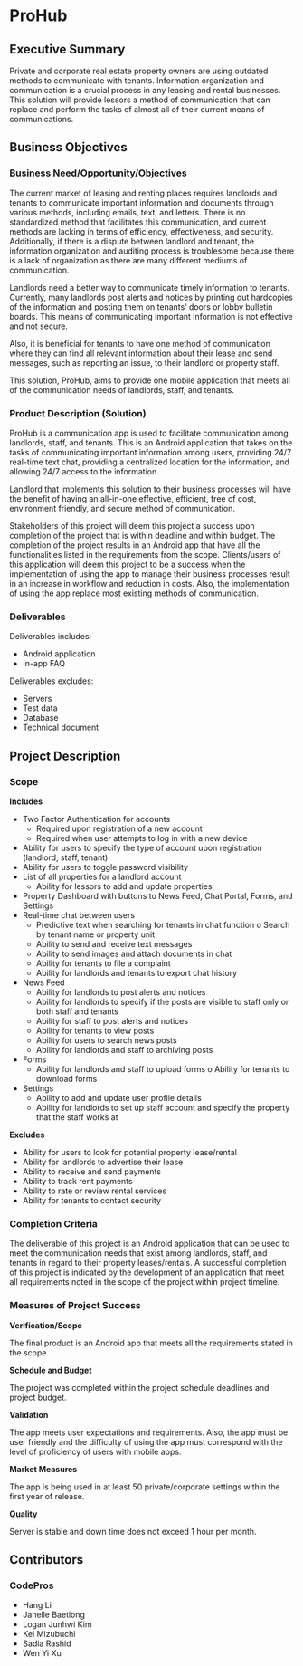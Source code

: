 # ProHub
## Executive Summary
Private and corporate real estate property owners are using outdated methods to communicate with tenants. Information organization and communication is a crucial process in any leasing and rental businesses. This solution will provide lessors a method of communication that can replace and perform the tasks of almost all of their current means of communications.

## Business Objectives
### Business Need/Opportunity/Objectives
The current market of leasing and renting places requires landlords and tenants to communicate important information and documents through various methods, including emails, text, and letters. There is no standardized method that facilitates this communication, and current methods are lacking in terms of efficiency, effectiveness, and security. Additionally, if there is a dispute between landlord and tenant, the information organization and auditing process is troublesome because there is a lack of organization as there are many different mediums of communication.

Landlords need a better way to communicate timely information to tenants. Currently, many landlords post alerts and notices by printing out hardcopies of the information and posting them on tenants’ doors or lobby bulletin boards. This means of communicating important information is not effective and not secure.

Also, it is beneficial for tenants to have one method of communication where they can find all relevant information about their lease and send messages, such as reporting an issue, to their landlord or property staff.

This solution, ProHub, aims to provide one mobile application that meets all of the communication needs of landlords, staff, and tenants.

### Product Description (Solution)
ProHub is a communication app is used to facilitate communication among landlords, staff, and tenants. This is an Android application that takes on the tasks of communicating important information among users, providing 24/7 real-time text chat, providing a centralized location for the information, and allowing 24/7 access to the information.

Landlord that implements this solution to their business processes will have the benefit of having an all-in-one effective, efficient, free of cost, environment friendly, and secure method of communication.

Stakeholders of this project will deem this project a success upon completion of the project that is within deadline and within budget. The completion of the project results in an Android app that have all the functionalities listed in the requirements from the scope. Clients/users of this application will deem this project to be a success when the implementation of using the app to manage their business processes result in an increase in workflow and reduction in costs. Also, the implementation of using the app replace most existing methods of communication.

### Deliverables
Deliverables includes:
- Android application
- In-app FAQ

Deliverables excludes:
- Servers
- Test data
- Database
- Technical document

## Project Description
### Scope
**Includes**
- Two Factor Authentication for accounts
  - Required upon registration of a new account
  - Required when user attempts to log in with a new device
- Ability for users to specify the type of account upon registration (landlord, staff, tenant)
- Ability for users to toggle password visibility
- List of all properties for a landlord account
  - Ability for lessors to add and update properties
- Property Dashboard with buttons to News Feed, Chat Portal, Forms, and Settings
- Real-time chat between users
  - Predictive text when searching for tenants in chat function o Search by tenant name or property unit
  - Ability to send and receive text messages
  - Ability to send images and attach documents in chat
  - Ability for tenants to file a complaint
  - Ability for landlords and tenants to export chat history
- News Feed
  - Ability for landlords to post alerts and notices
  - Ability for landlords to specify if the posts are visible to staff only or both staff and tenants
  - Ability for staff to post alerts and notices
  - Ability for tenants to view posts
  - Ability for users to search news posts
  - Ability for landlords and staff to archiving posts
- Forms
  - Ability for landlords and staff to upload forms o Ability for tenants to download forms
- Settings
  - Ability to add and update user profile details
  - Ability for landlords to set up staff account and specify the property that the staff works at

**Excludes**
- Ability for users to look for potential property lease/rental
- Ability for landlords to advertise their lease
- Ability to receive and send payments
- Ability to track rent payments
- Ability to rate or review rental services
- Ability for tenants to contact security

### Completion Criteria
The deliverable of this project is an Android application that can be used to meet the communication needs that exist among landlords, staff, and tenants in regard to their property leases/rentals. A successful completion of this project is indicated by the development of an application that meet all requirements noted in the scope of the project within project timeline.

### Measures of Project Success
**Verification/Scope**

The final product is an Android app that meets all the requirements stated in the scope.

**Schedule and Budget**

The project was completed within the project schedule deadlines and project budget.

**Validation**

The app meets user expectations and requirements. Also, the app must be user friendly and the difficulty of using the app must correspond with the level of proficiency of users with mobile apps.

**Market Measures**

The app is being used in at least 50 private/corporate settings within the first year of release.

**Quality**

Server is stable and down time does not exceed 1 hour per month.

## Contributors
### CodePros
- Hang Li
- Janelle Baetiong
- Logan Junhwi Kim
- Kei Mizubuchi
- Sadia Rashid
- Wen Yi Xu
